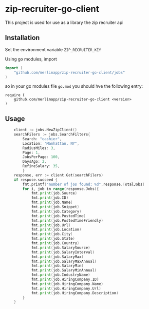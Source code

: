 # zip-recruiter-go-client
This project is used for use as a library the zip recruiter api


## Installation

Set the environment variable `ZIP_RECRUITER_KEY`

Using go modules, import

```go
import (
    "github.com/merlinapp/zip-recruiter-go-client/jobs"
)
```
so in your go modules file `go.mod` you should hve the following entry:

```
require (
    github.com/merlinapp/zip-recruiter-go-client <version>
)
```
## Usage

```go
    client := jobs.NewZipClient()
    searchFilers := jobs.SearchFilters{
        Search: "cashier",    
        Location: "Manhattan, NY",    
        RadiusMiles: 3,    
        Page: 1,    
        JobsPerPage: 100,    
        DaysAgo: 2,    
        RefineSalary: 35,    
        }
    response, err := client.Get(searchFilers)
    if respose.succeed {
        fmt.printf("number of jos found: %d",response.TotalJobs)
        for i, job in range(response.Jobs){
            fmt.print(job.Source)
            fmt.print(job.ID)
            fmt.print(job.Name)
            fmt.print(job.Snippet)
            fmt.print(job.Category)
            fmt.print(job.PostedTime)
            fmt.print(job.PostedTimeFriendly)
            fmt.print(job.Url)
            fmt.print(job.Location)
            fmt.print(job.City)
            fmt.print(job.State)
            fmt.print(job.Country)
            fmt.print(job.SalarySource)
            fmt.print(job.SalaryInterval)
            fmt.print(job.SalaryMax)
            fmt.print(job.SalaryMaxAnnual)
            fmt.print(job.SalaryMin)
            fmt.print(job.SalaryMinAnnual)
            fmt.print(job.IndustryName)
            fmt.print(job.HiringCompany.ID)
            fmt.print(job.HiringCompany.Name)
            fmt.print(job.HiringCompany.Url)
            fmt.print(job.HiringCompany.Description)
        }       
    }    
```
